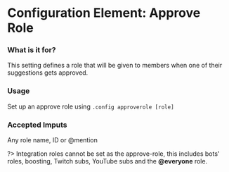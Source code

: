 # Configuration Element: Approve Role

### What is it for?
This setting defines a role that will be given to members when one of their suggestions gets approved.

### Usage
Set up an approve role using `.config approverole [role]`

### Accepted Imputs
Any role name, ID or @mention

?> Integration roles cannot be set as the approve-role, this includes bots' roles, boosting, Twitch subs, YouTube subs and the **@everyone** role.
